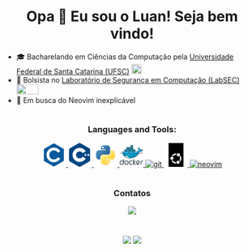 <h1 align="center">
  Opa 👋 Eu sou o Luan! Seja bem vindo!
</h1>

- 🎓 Bacharelando em Ciências da Computação pela [Universidade Federal de Santa Catarina (UFSC)](https://ufsc.br/) <img src="https://iconape.com/wp-content/png_logo_vector/u-f-s-c-universidade-federal-de-santa-catarina-logo.png" width="20" height="20"/>
- 🔐 Bolsista no [Laboratório de Segurança em Computação (LabSEC)](https://labsec.ufsc.br/) <img src="https://labsec.ufsc.br/files/2022/05/labsec-icon-150x60.png" width="43" height="20"/>
- 🔎 Em busca do Neovim inexplicável

#

<h3 align="center">Languages and Tools:</h3>
<p align="center"> 
  <a href="https://www.cprogramming.com/" target="_blank" rel="noreferrer"> 
    <img src="https://raw.githubusercontent.com/devicons/devicon/master/icons/c/c-plain.svg" alt="c" width="47" height="47"/>
  </a> 
  <a href="https://en.cppreference.com/w/" target="_blank" rel="noreferrer">
    <img src="https://raw.githubusercontent.com/devicons/devicon/master/icons/cplusplus/cplusplus-plain.svg" alt="cplusplus" width="47" height="47"/> 
  </a> 
  <a href="https://www.python.org" target="_blank" rel="noreferrer"> 
    <img src="https://raw.githubusercontent.com/devicons/devicon/master/icons/python/python-original.svg" alt="python" width="47" height="47"/> 
  </a>
  <a href="https://www.docker.com/" target="_blank" rel="noreferrer"> 
    <img src="https://raw.githubusercontent.com/devicons/devicon/master/icons/docker/docker-original-wordmark.svg" alt="docker" width="47" height="47"/> 
  </a> 
  <a href="https://git-scm.com/" target="_blank" rel="noreferrer"> 
    <img src="https://www.vectorlogo.zone/logos/git-scm/git-scm-icon.svg" alt="git" width="47" height="47"/> 
  </a> 
  <a href="https://ubuntu.com/" target="_blank" rel="noreferrer">
    <img src="https://raw.githubusercontent.com/devicons/devicon/master/icons/ubuntu/ubuntu-plain.svg" alt="ubuntu" width="47" height="47"/>
  </a>
  <a href="https://neovim.io/" target="_blank" rel="noreferrer">
    <img src="https://www.vectorlogo.zone/logos/neovimio/neovimio-icon.svg" alt="neovim" width="47" height="47"/>
  </a>
</p>

#

<div align="center">
  <h3>Contatos</h3>
  <a href="https://www.linkedin.com/in/luan-moraes-4a9226226/" target="_blank" rel="noreferrer">
    <img src="https://img.shields.io/badge/LinkedIn-0077B5?style=for-the-badge&logo=linkedin&logoColor=white"/>
  </a>
</div>

#

<div align="center"> 
  <img height="180em" src="https://github-readme-stats.vercel.app/api?username=Luuls&theme=github_dark&show_icons=true">
  <img height="180em" src="https://github-readme-stats.vercel.app/api/top-langs/?username=Luuls&layout=donut&langs_count=5&theme=github_dark&hide=vhdl">
</div>

